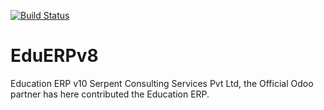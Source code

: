 [![Build Status](https://travis-ci.org/JayVora-SerpentCS/EduERPv8.svg?branch=10)](https://travis-ci.org/JayVora-SerpentCS/EduERPv8)

# EduERPv8
Education ERP v10
Serpent Consulting Services Pvt Ltd, the Official Odoo partner has here contributed the Education ERP.
